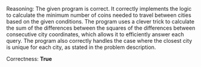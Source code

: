 Reasoning: 
The given program is correct. It correctly implements the logic to calculate the minimum number of coins needed to travel between cities based on the given conditions. The program uses a clever trick to calculate the sum of the differences between the squares of the differences between consecutive city coordinates, which allows it to efficiently answer each query. The program also correctly handles the case where the closest city is unique for each city, as stated in the problem description.

Correctness: **True**